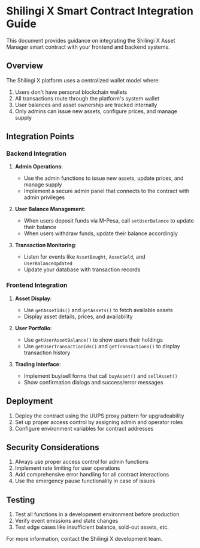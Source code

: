# Shilingi X Smart Contract Integration Guide

This document provides guidance on integrating the Shilingi X Asset Manager smart contract with your frontend and backend systems.

## Overview

The Shilingi X platform uses a centralized wallet model where:

1. Users don't have personal blockchain wallets
2. All transactions route through the platform's system wallet
3. User balances and asset ownership are tracked internally
4. Only admins can issue new assets, configure prices, and manage supply

## Integration Points

### Backend Integration

1. **Admin Operations**:
   - Use the admin functions to issue new assets, update prices, and manage supply
   - Implement a secure admin panel that connects to the contract with admin privileges

2. **User Balance Management**:
   - When users deposit funds via M-Pesa, call `setUserBalance` to update their balance
   - When users withdraw funds, update their balance accordingly

3. **Transaction Monitoring**:
   - Listen for events like `AssetBought`, `AssetSold`, and `UserBalanceUpdated`
   - Update your database with transaction records

### Frontend Integration

1. **Asset Display**:
   - Use `getAssetIds()` and `getAssets()` to fetch available assets
   - Display asset details, prices, and availability

2. **User Portfolio**:
   - Use `getUserAssetBalance()` to show users their holdings
   - Use `getUserTransactionIds()` and `getTransactions()` to display transaction history

3. **Trading Interface**:
   - Implement buy/sell forms that call `buyAsset()` and `sellAsset()`
   - Show confirmation dialogs and success/error messages

## Deployment

1. Deploy the contract using the UUPS proxy pattern for upgradeability
2. Set up proper access control by assigning admin and operator roles
3. Configure environment variables for contract addresses

## Security Considerations

1. Always use proper access control for admin functions
2. Implement rate limiting for user operations
3. Add comprehensive error handling for all contract interactions
4. Use the emergency pause functionality in case of issues

## Testing

1. Test all functions in a development environment before production
2. Verify event emissions and state changes
3. Test edge cases like insufficient balance, sold-out assets, etc.

For more information, contact the Shilingi X development team.
